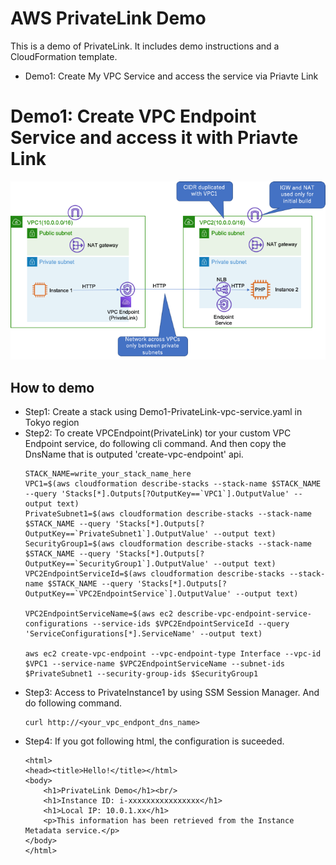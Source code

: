 # AWS PrivateLink Demo 

This is a demo of PrivateLink. It includes demo instructions and a CloudFormation template.

- Demo1: Create My VPC Service and access the service via Priavte Link

# Demo1: Create VPC Endpoint Service and access it with Priavte Link

![Demo1-PrivateLink-vpc-service](./images/Demo1-PrivateLink-vpc-service.png)

## How to demo

- Step1: Create a stack using Demo1-PrivateLink-vpc-service.yaml in Tokyo region
- Step2: To create VPCEndpoint(PrivateLink) tor your custom VPC Endpoint service, do following cli command. And then copy the DnsName that is outputed 'create-vpc-endpoint' api.
  ```
  STACK_NAME=write_your_stack_name_here
  VPC1=$(aws cloudformation describe-stacks --stack-name $STACK_NAME --query 'Stacks[*].Outputs[?OutputKey==`VPC1`].OutputValue' --output text)
  PrivateSubnet1=$(aws cloudformation describe-stacks --stack-name $STACK_NAME --query 'Stacks[*].Outputs[?OutputKey==`PrivateSubnet1`].OutputValue' --output text)
  SecurityGroup1=$(aws cloudformation describe-stacks --stack-name $STACK_NAME --query 'Stacks[*].Outputs[?OutputKey==`SecurityGroup1`].OutputValue' --output text)
  VPC2EndpointServiceId=$(aws cloudformation describe-stacks --stack-name $STACK_NAME --query 'Stacks[*].Outputs[?OutputKey==`VPC2EndpointService`].OutputValue' --output text)

  VPC2EndpointServiceName=$(aws ec2 describe-vpc-endpoint-service-configurations --service-ids $VPC2EndpointServiceId --query 'ServiceConfigurations[*].ServiceName' --output text)

  aws ec2 create-vpc-endpoint --vpc-endpoint-type Interface --vpc-id $VPC1 --service-name $VPC2EndpointServiceName --subnet-ids $PrivateSubnet1 --security-group-ids $SecurityGroup1
  ```
- Step3: Access to PrivateInstance1 by using SSM Session Manager. And do following command.
  ```
  curl http://<your_vpc_endpont_dns_name>
  ```
- Step4: If you got following html, the configuration is suceeded.
  ```
  <html>
  <head><title>Hello!</title></html>
  <body>
      <h1>PrivateLink Demo</h1><br/>
      <h1>Instance ID: i-xxxxxxxxxxxxxxxx</h1>
      <h1>Local IP: 10.0.1.xx</h1>
      <p>This information has been retrieved from the Instance Metadata service.</p>
  </body>
  </html>
  ```